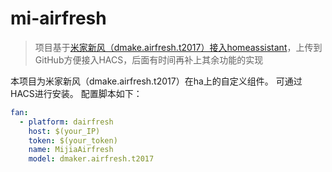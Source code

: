 # mi-airfresh

> 项目基于[米家新风（dmake.airfresh.t2017）接入homeassistant](https://bbs.hassbian.com/thread-8218-1-1.html)，上传到GitHub方便接入HACS，后面有时间再补上其余功能的实现

本项目为米家新风（dmake.airfresh.t2017）在ha上的自定义组件。
可通过HACS进行安装。
配置脚本如下：
```yaml
fan:
  - platform: dairfresh
    host: $(your_IP)
    token: $(your_token)
    name: MijiaAirfresh
    model: dmaker.airfresh.t2017
```
